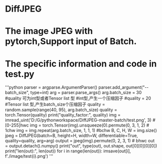 # DiffJPEG
# The image JPEG with pytorch,Support input of Batch.
# The specific information and code in test.py
'''python
parser = argparse.ArgumentParser()
parser.add_argument("--batch_size", type=int)
arg = parser.parse_args()
arg.batch_size = 30
#quality 可为int型或者Tensor list 型
#int型,产生一个压缩因子
#quality = 20
#Tensor list 型,产生batch_size个压缩因子
quality = random.sample(range(40, 95), arg.batch_size)
quality = torch.Tensor(quality)
print("quality_factor:", quality)
img = imread_uint('D:/G/pythonworkspace/DiffJPEG-master-batch/test.png', 3)  # [0-255]hwc
img = torch.Tensor(img).unsqueeze(0).permute(0, 3, 1, 2)  # 1chw
img = img.repeat(arg.batch_size, 1, 1, 1) #bchw
B, C, H, W = img.size()
jpeg = DiffJPEG(batch=B, height=H, width=W, differentiable=True, quality=quality, arg=arg)
output = jpeg(img).permute(0, 2, 3, 1)  # bhwc
out = output.detach().numpy()
print("out", type(out), out.shape, out[0][0][0][0])
print("len(out):", len(out))
for i in range(len(out)):
    imsave(out[i], f'./image/test{i}.png')
'''
